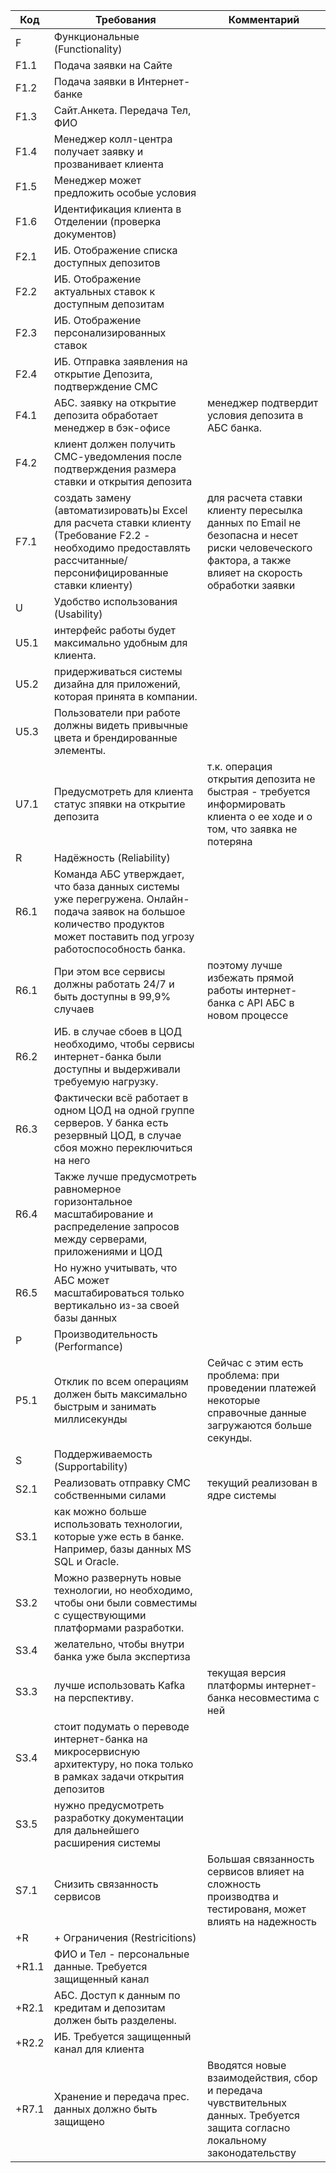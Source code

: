 | Код | Требования                         | Комментарий  |
|-----|------------------------------------|--------------|
| F   | Функциональные (Functionality)     |              |
| F1.1  | Подача заявки на Сайте             |              |
| F1.2  | Подача заявки в Интернет-банке     |              |
| F1.3  | Сайт.Анкета. Передача Тел, ФИО     |              |
| F1.4  | Менеджер колл-центра получает заявку и прозванивает клиента     |              |
| F1.5  | Менеджер может предложить особые условия                        |              |
| F1.6  | Идентификация клиента в Отделении (проверка документов)         |              |
| F2.1  | ИБ. Отображение списка доступных депозитов |              |
| F2.2  | ИБ. Отображение актуальных ставок к доступным депозитам |              |
| F2.3  | ИБ. Отображение персонализированных ставок |              |
| F2.4  | ИБ. Отправка заявления на открытие Депозита, подтверждение СМС  |               |
| F4.1  | АБС. заявку на открытие депозита обработает менеджер в бэк-офисе | менеджер подтвердит условия депозита в АБС банка. |
| F4.2  | клиент должен получить СМС-уведомления после подтверждения размера ставки и открытия депозита |              |
| F7.1| создать замену (автоматизировать)ы Excel для расчета ставки клиенту (Требование F2.2 - необходимо предоставлять рассчитанные/персонифицированные ставки клиенту) | для расчета ставки клиенту пересылка данных по Email не безопасна и несет риски человеческого фактора, а также влияет на скорость обработки заявки|
| U   | Удобство использования (Usability) |              |
| U5.1| интерфейс работы будет максимально удобным для клиента. |              |
| U5.2| придерживаться системы дизайна для приложений, которая принята в компании. |              |
| U5.3| Пользователи при работе должны видеть привычные цвета и брендированные элементы. |              |
| U7.1| Предусмотреть для клиента статус зпявки на открытие депозита | т.к. операция открытия депозита не быстрая - требуется информировать клиента о ее ходе и о том, что заявка не потеряна |
| R   | Надёжность (Reliability)           |              |
| R6.1| Команда АБС утверждает, что база данных системы уже перегружена. Онлайн-подача заявок на большое количество продуктов может поставить под угрозу работоспособность банка.  |              |
| R6.1| При этом все сервисы должны работать 24/7 и быть доступны в 99,9% случаев | поэтому лучше избежать прямой работы интернет-банка с API АБС в новом процессе |
| R6.2| ИБ. в случае сбоев в ЦОД необходимо, чтобы сервисы интернет-банка были доступны и выдерживали требуемую нагрузку. |              |
| R6.3|  Фактически всё работает в одном ЦОД на одной группе серверов. У банка есть резервный ЦОД, в случае сбоя можно переключиться на него |              |
| R6.4| Также лучше предусмотреть равномерное горизонтальное масштабирование и распределение запросов между серверами, приложениями и ЦОД |              |
| R6.5| Но нужно учитывать, что АБС может масштабироваться только вертикально из-за своей базы данных |              |
| P   | Производительность (Performance)   |              |
| P5.1| Отклик по всем операциям должен быть максимально быстрым и занимать миллисекунды  | Сейчас с этим есть проблема: при проведении платежей некоторые справочные данные загружаются больше секунды. |
| S   | Поддерживаемость (Supportability)  |              |
| S2.1| Реализовать отправку СМС собственными силами  | текущий реализован в ядре системы |
| S3.1| как можно больше использовать технологии, которые уже есть в банке. Например, базы данных MS SQL и Oracle.                                |              |
| S3.2| Можно развернуть новые технологии, но необходимо, чтобы они были совместимы с существующими платформами разработки. |              |
| S3.4| желательно, чтобы внутри банка уже была экспертиза |              |
| S3.3| лучше использовать Kafka на перспективу. | текущая версия платформы интернет-банка несовместима с ней |
| S3.4| стоит подумать о переводе интернет-банка на микросервисную архитектуру, но пока только в рамках задачи открытия депозитов |              |
| S3.5| нужно предусмотреть разработку документации для дальнейшего расширения системы |              |
| S7.1| Снизить связанность сервисов | Большая связанность сервисов влияет на сложность производтва и тестированя, может влиять на надежность |
| +R  | + Ограничения (Restricitions)      |              |
| +R1.1 | ФИО и Тел - персональные данные. Требуется защищенный канал     |              |
| +R2.1 | АБС. Доступ к данным по кредитам и депозитам должен быть разделены.  |              |
| +R2.2 | ИБ. Требуется защищенный канал для клиента |              |
| +R7.1 | Хранение и передача прес. данных должно быть защищено  | Вводятся новые взаимодействия, сбор и передача чувствительных данных. Требуется защита согласно локальному законодательству |
